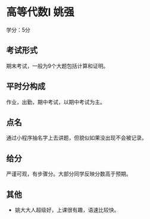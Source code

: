 # 高等代数I 姚强

学分：5分

## 考试形式

期末考试，一般为9个大题包括计算和证明。

## 平时分构成

作业，出勤，期中考试，以期中考试为主。

## 点名

通过小程序抽名字上去讲题，但貌似如果没出现不会被记录。

## 给分

严谨可观，有步骤分。大部分同学反映分数高于预期。

## 其他

- 姚大大人超级好，上课很有趣，语速比较快。
